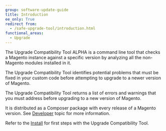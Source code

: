 ```yaml
---
group: software-update-guide
title: Introduction
ee_only: True
redirect from:
  - /safe-upgrade-tool/introduction.html
functional_areas:
  - Upgrade
---
```


The Upgrade Compatibility Tool ALPHA is a command line tool that checks a Magento instance against a specific version by analyzing all the non-Magento modules installed in it.

The Upgrade Compatibility Tool identifies potential problems that must be fixed in your custom code before attempting to upgrade to a newer version of Magento.

The Upgrade Compatibility Tool returns a list of errors and warnings that you must address before upgrading to a new version of Magento.

It is distributed as a Composer package with every release of a Magento version. See [Developer]({{site.baseurl}}/upgrade-compatibility-tool/developer.html) topic for more information.

Refer to the [Install]({{site.baseurl}}/upgrade-compatibility-tool/install.html) for first steps with the Upgrade Compatibility Tool.
